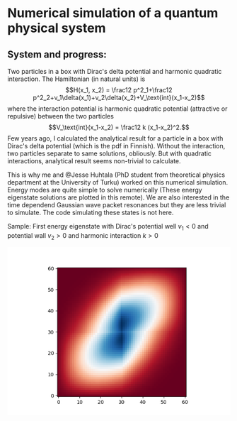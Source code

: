 # Numerical simulation of a quantum physical system

## System and progress:

Two particles in a box with Dirac's delta potential and harmonic quadratic interaction. The Hamiltonian (in natural units) is
$$H(x_1, x_2) = \frac12 p^2_1+\frac12 p^2_2+v_1\delta(x_1)+v_2\delta(x_2)+V_\text{int}(x_1-x_2)$$
where the interaction potential is harmonic quadratic potential (attractive or repulsive) between the two particles
$$V_\text{int}(x_1-x_2) = \frac12 k (x_1-x_2)^2.$$
Few years ago, I calculated the analytical result for a particle in a box with Dirac's delta potential (which is the pdf in Finnish). Without the interaction, two particles separate to same solutions, obliously. But with quadratic interactions, analytical result seems non-trivial to calculate.

This is why me and @Jesse Huhtala (PhD student from theoretical physics department at the University of Turku) worked on this numerical simulation. Energy modes are quite simple to solve numerically (These energy eigenstate solutions are plotted in this remote). We are also interested in the time dependend Gaussian wave packet resonances but they are less trivial to simulate. The code simulating these states is not here.

Sample:
First energy eigenstate with Dirac's potential well $v_1<0$ and potential wall $v_2>0$ and harmonic interaction $k>0$

![alt text](https://github.com/sansalv/delta-potential-with-interaction/blob/main/plots/test_with_delta_and_interaction/plot1.png?raw=true)

